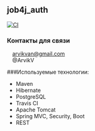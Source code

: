 ## job4j_auth
[![CI](https://github.com/ArvikVan/job4j_auth/actions/workflows/Createmain.yml/badge.svg?branch=master)](https://github.com/ArvikVan/job4j_auth/actions/workflows/Createmain.yml)

### Контакты для связи<br>
<img src="https://img.icons8.com/clouds/100/000000/gmail-new.png" width="10"/> arvikvan@gmail.com<br>
<img src="https://img.icons8.com/color/100/000000/telegram-app--v2.png" width="10"/> @ArvikV

###Используемые технологии:
- Maven
- Hibernate
- PostgreSQL
- Travis CI
- Apache Tomcat
- Spring MVC, Security, Boot
- REST

